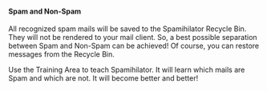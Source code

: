 #### Spam and Non-Spam

All recognized spam mails will be saved to the Spamihilator Recycle Bin. They will
not be rendered to your mail client. So, a best possible separation between Spam and Non-Spam
can be achieved! Of course, you can restore messages from the Recycle Bin.

Use the Training Area to teach Spamihilator. It will learn which mails are Spam and
which are not. It will become better and better!
